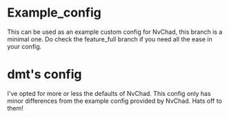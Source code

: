 # Example_config

This can be used as an example custom config for NvChad, this branch is a minimal one. Do check the feature_full branch if you need all the ease in your config.

# dmt's config

I've opted for more or less the defaults of NvChad. This config only has minor differences from the example config provided by NvChad. Hats off to them!
